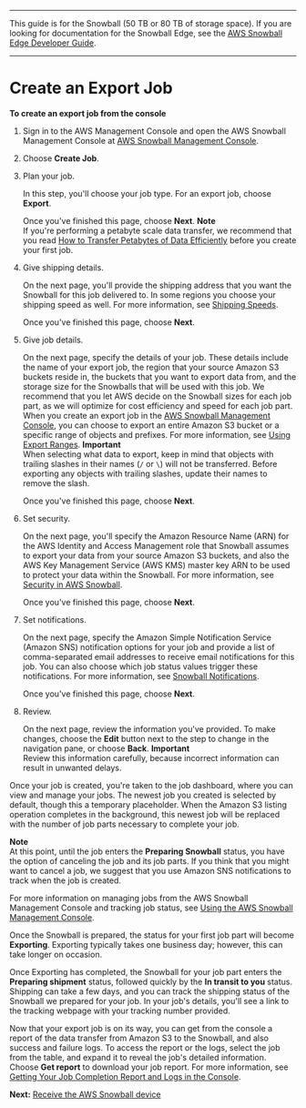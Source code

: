 --------

This guide is for the Snowball \(50 TB or 80 TB of storage space\)\. If you are looking for documentation for the Snowball Edge, see the [AWS Snowball Edge Developer Guide](http://docs.aws.amazon.com/snowball/latest/developer-guide/whatisedge.html)\.

--------

# Create an Export Job<a name="create-export-job"></a>

**To create an export job from the console**

1. Sign in to the AWS Management Console and open the AWS Snowball Management Console at [AWS Snowball Management Console](https://console.aws.amazon.com/importexport/home?region=us-west-2)\.

1. Choose **Create Job**\.

1. Plan your job\.

   In this step, you'll choose your job type\. For an export job, choose **Export**\.

   Once you've finished this page, choose **Next**\.
**Note**  
If you're performing a petabyte scale data transfer, we recommend that you read [How to Transfer Petabytes of Data Efficiently](transfer-petabytes.md) before you create your first job\.

1. Give shipping details\.

   On the next page, you'll provide the shipping address that you want the Snowball for this job delivered to\. In some regions you choose your shipping speed as well\. For more information, see [Shipping Speeds](mailing-storage.md#shippingspeeds)\.

   Once you've finished this page, choose **Next**\.

1. Give job details\.

   On the next page, specify the details of your job\. These details include the name of your export job, the region that your source Amazon S3 buckets reside in, the buckets that you want to export data from, and the storage size for the Snowballs that will be used with this job\. We recommend that you let AWS decide on the Snowball sizes for each job part, as we will optimize for cost efficiency and speed for each job part\. When you create an export job in the [AWS Snowball Management Console](https://console.aws.amazon.com/importexport/home?region=us-west-2), you can choose to export an entire Amazon S3 bucket or a specific range of objects and prefixes\. For more information, see [Using Export Ranges](ranges.md)\.
**Important**  
When selecting what data to export, keep in mind that objects with trailing slashes in their names \(`/` or `\`\) will not be transferred\. Before exporting any objects with trailing slashes, update their names to remove the slash\.

   Once you've finished this page, choose **Next**\.

1. Set security\.

   On the next page, you'll specify the Amazon Resource Name \(ARN\) for the AWS Identity and Access Management role that Snowball assumes to export your data from your source Amazon S3 buckets, and also the AWS Key Management Service \(AWS KMS\) master key ARN to be used to protect your data within the Snowball\. For more information, see [Security in AWS Snowball](security.md)\.

   Once you've finished this page, choose **Next**\.

1. Set notifications\.

   On the next page, specify the Amazon Simple Notification Service \(Amazon SNS\) notification options for your job and provide a list of comma\-separated email addresses to receive email notifications for this job\. You can also choose which job status values trigger these notifications\. For more information, see [Snowball Notifications](notifications.md)\.

   Once you've finished this page, choose **Next**\.

1. Review\.

   On the next page, review the information you've provided\. To make changes, choose the **Edit** button next to the step to change in the navigation pane, or choose **Back**\.
**Important**  
Review this information carefully, because incorrect information can result in unwanted delays\.

Once your job is created, you're taken to the job dashboard, where you can view and manage your jobs\. The newest job you created is selected by default, though this a temporary placeholder\. When the Amazon S3 listing operation completes in the background, this newest job will be replaced with the number of job parts necessary to complete your job\.

**Note**  
At this point, until the job enters the **Preparing Snowball** status, you have the option of canceling the job and its job parts\. If you think that you might want to cancel a job, we suggest that you use Amazon SNS notifications to track when the job is created\.

For more information on managing jobs from the AWS Snowball Management Console and tracking job status, see [Using the AWS Snowball Management Console](using-console.md)\.

Once the Snowball is prepared, the status for your first job part will become **Exporting**\. Exporting typically takes one business day; however, this can take longer on occasion\.

Once Exporting has completed, the Snowball for your job part enters the **Preparing shipment** status, followed quickly by the **In transit to you** status\. Shipping can take a few days, and you can track the shipping status of the Snowball we prepared for your job\. In your job's details, you'll see a link to the tracking webpage with your tracking number provided\.

Now that your export job is on its way, you can get from the console a report of the data transfer from Amazon S3 to the Snowball, and also success and failure logs\. To access the report or the logs, select the job from the table, and expand it to reveal the job's detailed information\. Choose **Get report** to download your job report\. For more information, see [Getting Your Job Completion Report and Logs in the Console](report.md)\.

**Next:** [Receive the AWS Snowball device](receive-export.md) 